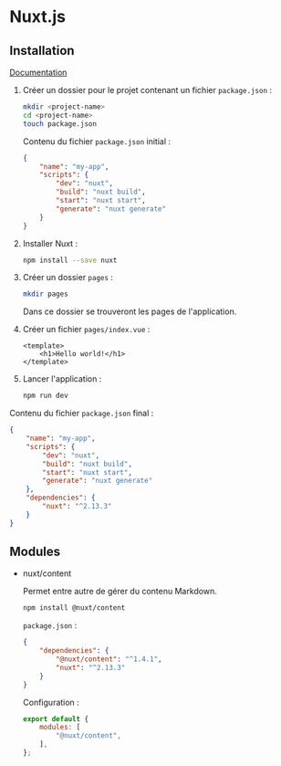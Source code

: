 # Nuxt.js

## Installation

[Documentation](https://nuxtjs.org/guide/installation)

1. Créer un dossier pour le projet contenant un fichier `package.json` :
    
    ```bash
    mkdir <project-name>
    cd <project-name>
    touch package.json
    ```

    Contenu du fichier `package.json` initial :

    ```json
    {
        "name": "my-app",
        "scripts": {
            "dev": "nuxt",
            "build": "nuxt build",
            "start": "nuxt start",
            "generate": "nuxt generate"
        }
    }
    ```
1. Installer Nuxt :

    ```bash
    npm install --save nuxt
    ```
1. Créer un dossier `pages` :

    ```bash
    mkdir pages
    ```

    Dans ce dossier se trouveront les pages de l'application.
1. Créer un fichier `pages/index.vue` :

    ```vue
    <template>
        <h1>Hello world!</h1>
    </template>
    ```
1. Lancer l'application :

    ```bash
    npm run dev
    ```

Contenu du fichier `package.json` final :

```json
{
    "name": "my-app",
    "scripts": {
        "dev": "nuxt",
        "build": "nuxt build",
        "start": "nuxt start",
        "generate": "nuxt generate"
    },
    "dependencies": {
        "nuxt": "^2.13.3"
    }
}
```

## Modules

- nuxt/content

    Permet entre autre de gérer du contenu Markdown.

    ```bash
    npm install @nuxt/content
    ```

    `package.json` :

    ```json
    {
        "dependencies": {
            "@nuxt/content": "^1.4.1",
            "nuxt": "^2.13.3"
        }
    }
    ```

    Configuration :

    ```js
    export default {
        modules: [
            "@nuxt/content",
        ],
    };
    ```